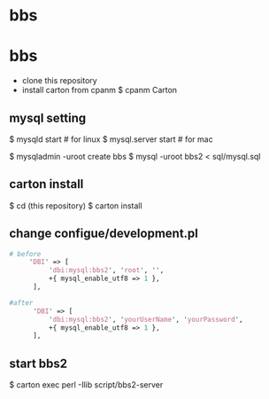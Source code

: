 bbs
===

# bbs

* clone this repository
* install carton from cpanm
$ cpanm Carton

## mysql setting
$ mysqld start # for linux
$ mysql.server start # for mac

$ mysqladmin -uroot create bbs
$ mysql -uroot bbs2 < sql/mysql.sql

## carton install
$ cd (this repository)
$ carton install

## change configue/development.pl
```development.pl
# before
     'DBI' => [                                                                         
          'dbi:mysql:bbs2', 'root', '',                                                
          +{ mysql_enable_utf8 => 1 },
      ],      
```

```development.pl
#after
      'DBI' => [                                                                         
          'dbi:mysql:bbs2', 'yourUserName', 'yourPassword',                                                
          +{ mysql_enable_utf8 => 1 },
      ],      
```

## start bbs2
$ carton exec perl -Ilib script/bbs2-server

